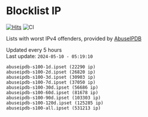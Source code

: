# Blocklist IP

[![Hits](https://hits.seeyoufarm.com/api/count/incr/badge.svg?url=https%3A%2F%2Fgithub.com%2Fborestad%2Fblocklist-ip%2F&count_bg=%2379C83D&title_bg=%23555555&icon=&icon_color=%23E7E7E7&title=hits&edge_flat=false)](https://hits.seeyoufarm.com)  ![CI](https://img.shields.io/github/workflow/status/borestad/blocklist-ip/CI?style=flat-square)

Lists with worst IPv4 offenders, provided by [AbuseIPDB](https://www.abuseipdb.com/)

<!-- FOOTER-PLACEHOLDER -->
Updated every 5 hours<br>
Last update: `2024-05-10 - 05:19:10`
```
abuseipdb-s100-1d.ipset (22290 ip)
abuseipdb-s100-2d.ipset (26820 ip)
abuseipdb-s100-3d.ipset (30903 ip)
abuseipdb-s100-7d.ipset (37050 ip)
abuseipdb-s100-30d.ipset (56686 ip)
abuseipdb-s100-60d.ipset (81678 ip)
abuseipdb-s100-90d.ipset (103303 ip)
abuseipdb-s100-120d.ipset (125285 ip)
abuseipdb-s100-all.ipset (531213 ip)
```

